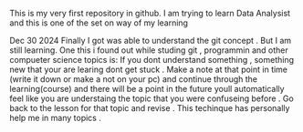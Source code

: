 This is my very first repository in github.
I am trying to learn Data Analysist and this is one of the set on way of my learning

Dec 30 2024
Finally I got was able to understand the git concept . But I am still learning.
One this i found out while studing git , programmin and other compueter science topics is:
If you dont understand something , something new that your are learing dont get stuck . Make a note at that point in time (write it down or make a not on your pc)
and continue through the learning(course) and there will be a point in the future youll automatically feel like you are understaing the topic that you were confuseing before . Go back to the lesson for that topic and revise .
This techinque has personally help me in many topics .

